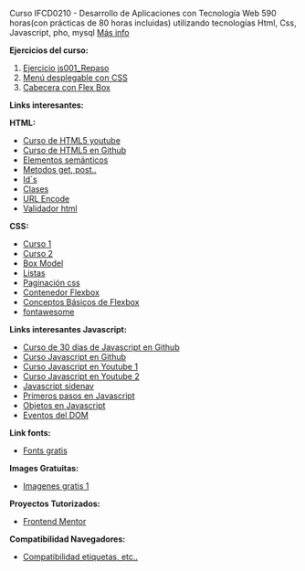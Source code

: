 Curso IFCD0210 - Desarrollo de Aplicaciones con Tecnología Web
590 horas(con prácticas de 80 horas incluidas) utilizando tecnologías Html, Css, Javascript, pho, mysql <a href=" https://sede.sepe.gob.es/especialidadesformativas/RXBuscadorEFRED/DetalleEspecialidadFormativa.do?codEspecialidad=IFCD0210" target="_blank">Más info </a>

<b>Ejercicios del curso:</b>
<ol>
    <li><a href="./MF0491_3/UF1842/Programas/js001_Repaso.html" target="_blank">Ejercicio js001_Repaso</a></li>
    <li><a href="./MF0491_3/UF1842/Otros/MenuConCSS/menu.html" target="_blank">Menú desplegable con CSS</a></li>
    <li><a href="./MF0491_3/UF1842/Otros/flexbox2/index.html" target="_blank">Cabecera con Flex Box</a></li>        
</ol>

<b>Links interesantes:</b>

<b>HTML:</b>
<ul>
    <li><a href="https://www.youtube.com/watch?v=kN1XP-Bef7w" target="_blank">Curso de HTML5 youtube</a></li>
    <li><a href="https://github.com/Asabeneh/30-Days-Of-HTML" target="_blank">Curso de HTML5 en Github</a></li>
    <li><a href="https://www.w3schools.com/html/html5_semantic_elements.asp" target="_blank"> Elementos semánticos</a></li>
    <li><a href="https://www.w3schools.com/tags/ref_httpmethods.asp" target="_blank"> Metodos get, post..</a></li>
    <li><a href="https://www.w3schools.com/html/html_id.asp" target="_blank"> Id´s</a></li>
    <li><a href="https://www.w3schools.com/html/html_classes.asp" target="_blank"> Clases </a></li>
    <li><a href="https://www.w3schools.com/html/html_urlencode.asp" target="_blank"> URL Encode</a></li>
    <li><a href="https://validator.w3.org/" target="_blank"> Validador html</a></li>
</ul>

<b>CSS:</b>
<ul>
    <li><a href="https://www.youtube.com/watch?v=OWKXEJN67FE" target="_blank"> Curso 1</a> </li>
    <li><a href="https://www.youtube.com/watch?v=-k-w8JpTNwA&list=PLROIqh_5RZeDbvISffzihyxzqJBt_z3-Z" target="_blank"> Curso 2</a></li>
    <li><a href="https://www.w3schools.com/css/css_boxmodel.asp" target="_blank"> Box Model</a></li>
    <li><a href="https://www.mclibre.org/consultar/htmlcss/html/html-entidades-nombres-lista.html" target="_blank"> Listas</a></li>
    <li><a href="https://www.w3schools.com/css/css3_pagination.asp" target="_blank"> Paginación css</a></li>
    <li><a href="https://www.w3schools.com/css/css3_flexbox_container.asp" target="_blank"> Contenedor Flexbox</a></li>
    <li><a href="https://developer.mozilla.org/es/docs/Web/CSS/CSS_Flexible_Box_Layout/Basic_Concepts_of_Flexbox" target="_blank"> Conceptos Básicos de Flexbox</a></li>
    <li><a href="https://fontawesome.com/" target="_blank"> fontawesome</a></li>
</ul>

<b>Links interesantes Javascript:</b>
<ul>
    <li><a href="https://github.com/Asabeneh/30-Days-Of-JavaScript" target="_blank"> Curso de 30 días de Javascript en Github</a></li>
    <li><a href="https://github.com/jonasschmedtmann/complete-javascript-course" target="_blank"> Curso Javascript en Github</a></li>    
    <li><a href="https://www.youtube.com/playlist?list=PLPl81lqbj-4I2ZOzryjPKxfhK3BzTlaJ7" target="_blank"> Curso Javascript en Youtube 1</a></li>
    <li><a href="https://www.youtube.com/watch?v=OqfhPpJeJ-c&list=PLROIqh_5RZeAQNwyRBAENdRgphQwWXdEk" target="_blank"> Curso Javascript en Youtube 2</a></li>        
    <li><a href="https://www.w3schools.com/howto/howto_js_sidenav.asp" target="_blank"> Javascript sidenav</a></li>
    <li><a href="https://developer.mozilla.org/en-US/docs/Learn/JavaScript/First_steps/What_is_JavaScript" target="_blank"> Primeros pasos en Javascript</a></li>
    <li><a href="https://developer.mozilla.org/es/docs/Learn/JavaScript/Objects/Object-oriented_JS" target="_blank"> Objetos en Javascript</a></li>
    <li><a href="https://www.w3schools.com/jsref/dom_obj_event.asp" target="_blank"> Eventos del DOM</a></li>
</ul>

<b>Link fonts:</b>
<ul>
    <li><a href="https://fonts.google.com/" target="_blank"> Fonts gratis</a></li>
</ul>

<b>Images Gratuitas:</b>
<ul>
    <li><a href="https://www.pexels.com/es-es/" target="_blank"> Imagenes gratis 1</a></li>
</ul>


<b>Proyectos Tutorizados:</b>
<ul>
    <li><a href="https://www.frontendmentor.io/solutions" target="_blank">Frontend Mentor</a></li>
</ul>

<b>Compatibilidad Navegadores:</b>
<ul>
    <li><a href="https://caniuse.com/?search=grid" target="_blank">Compatibilidad etiquetas, etc..</a></li>
</ul>